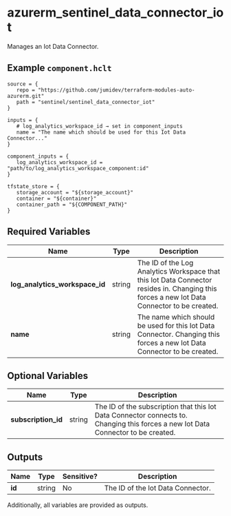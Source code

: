 # azurerm_sentinel_data_connector_iot

Manages an Iot Data Connector.

## Example `component.hclt`

```hcl
source = {
   repo = "https://github.com/jumidev/terraform-modules-auto-azurerm.git"   
   path = "sentinel/sentinel_data_connector_iot"   
}

inputs = {
   # log_analytics_workspace_id → set in component_inputs
   name = "The name which should be used for this Iot Data Connector..."   
}

component_inputs = {
   log_analytics_workspace_id = "path/to/log_analytics_workspace_component:id"   
}

tfstate_store = {
   storage_account = "${storage_account}"   
   container = "${container}"   
   container_path = "${COMPONENT_PATH}"   
}

```

## Required Variables

| Name | Type |  Description |
| ---- | --------- |  ----------- |
| **log_analytics_workspace_id** | string |  The ID of the Log Analytics Workspace that this Iot Data Connector resides in. Changing this forces a new Iot Data Connector to be created. | 
| **name** | string |  The name which should be used for this Iot Data Connector. Changing this forces a new Iot Data Connector to be created. | 

## Optional Variables

| Name | Type |  Description |
| ---- | --------- |  ----------- |
| **subscription_id** | string |  The ID of the subscription that this Iot Data Connector connects to. Changing this forces a new Iot Data Connector to be created. | 



## Outputs

| Name | Type | Sensitive? | Description |
| ---- | ---- | --------- | --------- |
| **id** | string | No  | The ID of the Iot Data Connector. | 

Additionally, all variables are provided as outputs.
